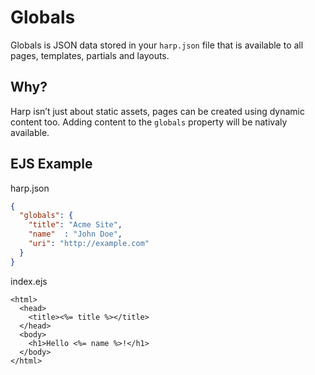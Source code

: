 # Globals

Globals is JSON data stored in your `harp.json` file that is available to all pages, templates, partials and layouts.

## Why?

Harp isn’t just about static assets, pages can be created using dynamic content too. Adding content to the `globals` property will be nativaly available.

<!--

## Globals, before Harp v0.9.0

As of Harp v0.9.0, using global variables has been simplified. You can check which version of Harp you are running with `harp -V`. If it is not `0.9.0` or higher, please upgrade using `sudo npm upgrade -g harp`. Now, instead of referencing `globals.title`, simply reference `title`, as in the following example:

-->

## EJS Example

harp.json

```json
{
  "globals": {
    "title": "Acme Site",
    "name"  : "John Doe",
    "uri": "http://example.com"
  }
}
```

index.ejs

```ejs
<html>
  <head>
    <title><%= title %></title>
  </head>
  <body>
    <h1>Hello <%= name %>!</h1>
  </body>
</html>
```